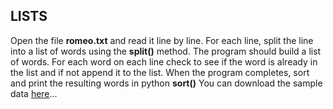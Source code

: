 ## LISTS

Open the file **romeo.txt** and read it line by line. For each line, split the line into a list of words using the **split()** method. The program should build a list of words. For each word on each line check to see if the word is already in the list and if not append it to the list. When the program completes, sort and print the resulting words in python **sort()** 
You can download the sample data [here](http://www.py4e.com/code3/romeo.txt)...
